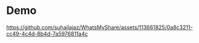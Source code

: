 # Demo

https://github.com/suhailajaz/WhatsMyShare/assets/113661825/0a8c3211-cc49-4c4d-8b4d-7a5976811a4c

